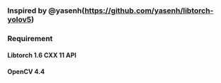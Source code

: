 ### Inspired by @yasenh(https://github.com/yasenh/libtorch-yolov5)

### Requirement
#### Libtorch 1.6 CXX 11 API
#### OpenCV 4.4